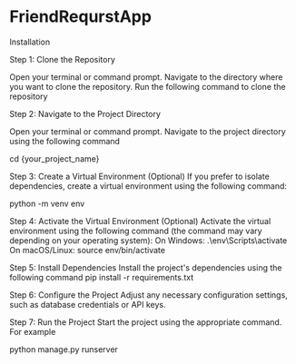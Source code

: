 # FriendRequrstApp
Installation

Step 1: Clone the Repository

Open your terminal or command prompt.
Navigate to the directory where you want to clone the repository.
Run the following command to clone the repository

Step 2: Navigate to the Project Directory

Open your terminal or command prompt.
Navigate to the project directory using the following command

cd {your_project_name}

Step 3: Create a Virtual Environment (Optional)
If you prefer to isolate dependencies, create a virtual environment using the following command:

python -m venv env

Step 4: Activate the Virtual Environment (Optional)
Activate the virtual environment using the following command (the command may vary depending on your operating system):
On Windows:
.\env\Scripts\activate
On macOS/Linux:
source env/bin/activate

Step 5: Install Dependencies
Install the project's dependencies using the following command
pip install -r requirements.txt

Step 6: Configure the Project
Adjust any necessary configuration settings, such as database credentials or API keys.

Step 7: Run the Project
Start the project using the appropriate command. For example

python manage.py runserver

